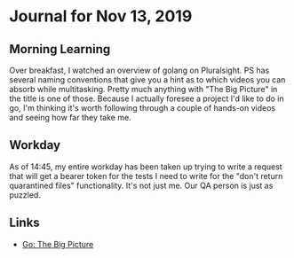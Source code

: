 # Journal for Nov 13, 2019

## Morning Learning

Over breakfast, I watched an overview of golang on Pluralsight. PS has several naming conventions that give you a hint as to which videos you can absorb while multitasking. Pretty much anything with "The Big Picture" in the title is one of those. Because I actually foresee a project I'd like to do in go, I'm thinking it's worth following through a couple of hands-on videos and seeing how far they take me.

## Workday

As of 14:45, my entire workday has been taken up trying to write a request that will get a bearer token for the tests I need to write for the "don't return quarantined files" functionality. It's not just me. Our QA person is just as puzzled.

## Links

* [Go: The Big Picture](https://app.pluralsight.com/library/courses/go-big-picture/table-of-contents)
